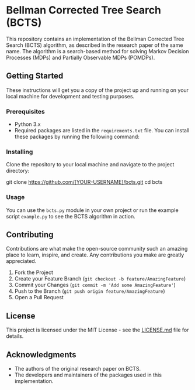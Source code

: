 # Bellman Corrected Tree Search (BCTS)

This repository contains an implementation of the Bellman Corrected Tree Search (BCTS) algorithm, as described in the research paper of the same name. The algorithm is a search-based method for solving Markov Decision Processes (MDPs) and Partially Observable MDPs (POMDPs). 

## Getting Started

These instructions will get you a copy of the project up and running on your local machine for development and testing purposes.

### Prerequisites

- Python 3.x
- Required packages are listed in the `requirements.txt` file. You can install these packages by running the following command:


### Installing

Clone the repository to your local machine and navigate to the project directory:

git clone https://github.com/[YOUR-USERNAME]/bcts.git
cd bcts


### Usage

You can use the `bcts.py` module in your own project or run the example script `example.py` to see the BCTS algorithm in action.

## Contributing

Contributions are what make the open-source community such an amazing place to learn, inspire, and create. Any contributions you make are greatly appreciated.

1. Fork the Project
2. Create your Feature Branch (`git checkout -b feature/AmazingFeature`)
3. Commit your Changes (`git commit -m 'Add some AmazingFeature'`)
4. Push to the Branch (`git push origin feature/AmazingFeature`)
5. Open a Pull Request

## License

This project is licensed under the MIT License - see the [LICENSE.md](LICENSE.md) file for details.

## Acknowledgments

- The authors of the original research paper on BCTS.
- The developers and maintainers of the packages used in this implementation.
